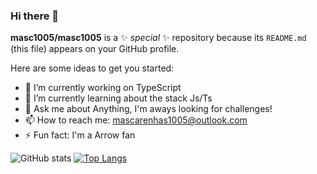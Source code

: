 ### Hi there 👋

**masc1005/masc1005** is a ✨ _special_ ✨ repository because its `README.md` (this file) appears on your GitHub profile.

Here are some ideas to get you started:

- 🔭 I’m currently working on TypeScript
- 🌱 I’m currently learning about the stack Js/Ts
- 💬 Ask me about Anything, I'm aways looking for challenges!
- 📫 How to reach me: mascarenhas1005@outlook.com
- ⚡ Fun fact: I'm a Arrow fan

![GitHub stats](https://github-readme-stats.vercel.app/api?username=masc1005&show_icons=true)
[![Top Langs](https://github-readme-stats.vercel.app/api/top-langs/?username=masc1005&layout=compact)](https://github.com/masc1005/github-readme-stats)

